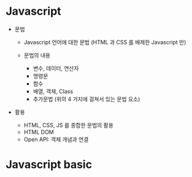 # Javascript

- 문법

  - Javascript 언어에 대한 문법 (HTML 과 CSS 를 배제한 Javascript 만)
  - 문법의 내용

    - 변수, 데이터, 연산자
    - 명령문
    - 함수
    - 배열, 객체, Class
    - 추가문법 (위의 4 가지에 걸쳐서 있는 문법 요소)

- 활용
  - HTML, CSS, JS 를 종합한 문법의 활용
  - HTML DOM
  - Open API: 객체 개념과 연결

# Javascript basic
